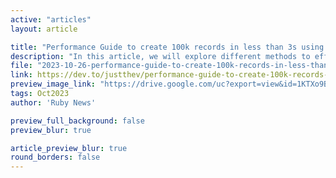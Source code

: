 ```yaml
---
active: "articles"
layout: article

title: "Performance Guide to create 100k records in less than 3s using Ruby on Rails"
description: "In this article, we will explore different methods to efficiently create 100,000 records in Ruby on Rails."
file: "2023-10-26-performance-guide-to-create-100k-records-in-less-than-3s-using-ruby-on-rails.md"
link: https://dev.to/justthev/performance-guide-to-create-100k-records-in-less-than-3s-using-ruby-on-rails-3k07
preview_image_link: "https://drive.google.com/uc?export=view&id=1KTXo9B2LbqwEN_doBpi7-I20cvXG-vxJ"
tags: Oct2023
author: 'Ruby News'

preview_full_background: false
preview_blur: true

article_preview_blur: true
round_borders: false
---
```

